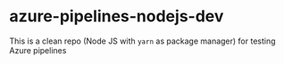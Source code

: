 # azure-pipelines-nodejs-dev

This is a clean repo (Node JS with `yarn` as package manager) for testing Azure pipelines
